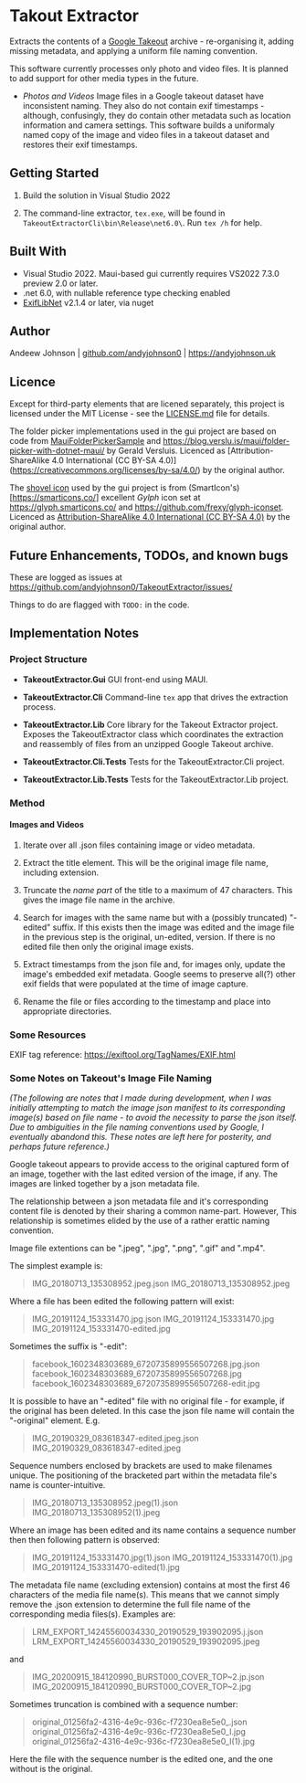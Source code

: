 ﻿# Takout Extractor

Extracts the contents of a [Google Takeout](https://takeout.google.com/) archive - re-organising it, adding missing metadata, and
applying a uniform file naming convention.

This software currently processes only photo and video files. It is planned to add support for other media types in the future.

- *Photos and Videos* Image files in a Google takeout dataset have inconsistent naming. They also do not contain exif timestamps -
although, confusingly, they do contain other metadata such as location information and camera settings. This software builds a uniformaly
named copy of the image and video files in a takeout dataset and restores their exif timestamps.


## Getting Started

1. Build the solution in Visual Studio 2022

2. The command-line extractor, `tex.exe`, will be found in `TakeoutExtractorCli\bin\Release\net6.0\`.
Run `tex /h` for help.


## Built With

- Visual Studio 2022. Maui-based gui currently requires VS2022 7.3.0 preview 2.0 or later.
- .net 6.0, with nullable reference type checking enabled
- [ExifLibNet](https://www.nuget.org/packages/ExifLibNet) v2.1.4 or later, via nuget


## Author

Andeew Johnson | [github.com/andyjohnson0](https://github.com/andyjohnson0) | https://andyjohnson.uk


## Licence

Except for third-party elements that are licened separately, this project is licensed under the MIT License - see the [LICENSE.md](LICENSE.md) file for details.

The folder picker implementations used in the gui project are based on code from [MauiFolderPickerSample](https://github.com/jfversluis/MauiFolderPickerSample)
and https://blog.verslu.is/maui/folder-picker-with-dotnet-maui/ by Gerald Versluis. 
Licenced as [Attribution-ShareAlike 4.0 International (CC BY-SA 4.0)] (https://creativecommons.org/licenses/by-sa/4.0/) by the original author.

The [shovel icon](https://github.com/frexy/glyph-iconset/blob/master/svg/si-glyph-shovel.svg) used by the gui project is from (SmartIcon's)[https://smarticons.co/]
excellent *Gylph* icon set at https://glyph.smarticons.co/ and https://github.com/frexy/glyph-iconset. 
Licenced as [Attribution-ShareAlike 4.0 International (CC BY-SA 4.0)](http://creativecommons.org/licenses/by-sa/4.0/) by the original author.


## Future Enhancements, TODOs, and known bugs

These are logged as issues at https://github.com/andyjohnson0/TakeoutExtractor/issues/

Things to do are flagged with `TODO:` in the code. 



## Implementation Notes

### Project Structure

- **TakeoutExtractor.Gui** GUI front-end using MAUI.

- **TakeoutExtractor.Cli** Command-line `tex` app that drives the extraction process.

- **TakeoutExtractor.Lib** Core library for the Takeout Extractor project. Exposes the TakeoutExtractor class which
coordinates the extraction and reassembly of files from an unzipped Google Takeout archive.

- **TakeoutExtractor.Cli.Tests** Tests for the TakeoutExtractor.Cli project.

- **TakeoutExtractor.Lib.Tests** Tests for the TakeoutExtractor.Lib project.


### Method

#### Images and Videos

1. Iterate over all .json files containing image or video metadata.

2. Extract the title element. This will be the original image file name, including extension.

3. Truncate the *name part* of the title to a maximum of 47 characters. This gives the image file name in the archive.

4. Search for images with the same name but with a (possibly truncated) "-edited" suffix. If this exists then the
image was edited and the image file in the previous step is the original, un-edited, version. If there is no edited
file then only the original image exists.

5. Extract timestamps from the json file and, for images only, update the image's embedded exif metadata. Google seems
to preserve all(?) other exif fields that were populated at the time of image capture.

6. Rename the file or files according to the timestamp and place into appropriate directories.



### Some Resources

EXIF tag reference: <https://exiftool.org/TagNames/EXIF.html>


### Some Notes on Takeout's Image File Naming

*(The following are notes that I made during development, when I was initially attempting to match the image json manifest to
its corresponding image(s) based on file name - to avoid the necessity to parse the json itself. Due to ambiguities in the file
naming conventions used by Google, I eventually abandond this. These notes are left here for posterity, and perhaps future
reference.)*

Google takeout appears to provide access to the original captured form of an image, together with the last edited version of
the image, if any. The images are linked together by a json metadata file.

The relationship between a json metadata file and it's corresponding content file is denoted by their sharing a common name-part.
However, This relationship is sometimes elided by the use of a rather erattic naming convention.

Image file extentions can be ".jpeg", ".jpg", ".png", ".gif" and ".mp4".


The simplest example is:

> IMG_20180713_135308952.jpeg.json
> IMG_20180713_135308952.jpeg


Where a file has been edited the following pattern will exist:

> IMG_20191124_153331470.jpg.json
> IMG_20191124_153331470.jpg
> IMG_20191124_153331470-edited.jpg

Sometimes the suffix is "-edit":

> facebook_1602348303689_6720735899556507268.jpg.json
> facebook_1602348303689_6720735899556507268.jpg
> facebook_1602348303689_6720735899556507268-edit.jpg


It is possible to have an "-edited" file with no original file - for example, if the original has been deleted.
In this case the json file name will contain the "-original" element. E.g.

> IMG_20190329_083618347-edited.jpeg.json
> IMG_20190329_083618347-edited.jpeg


Sequence numbers enclosed by brackets are used to make filenames unique.
The positioning of the bracketed part within the metadata file's name is counter-intuitive.

> IMG_20180713_135308952.jpeg(1).json
> IMG_20180713_135308952(1).jpeg


Where an image has been edited and its name contains a sequence number then then following pattern is observed:

> IMG_20191124_153331470.jpg(1).json
> IMG_20191124_153331470(1).jpg
> IMG_20191124_153331470-edited(1).jpg


The metadata file name (excluding extension) contains at most the first 46 characters of the media file name(s).
This means that we cannot simply remove the .json extension to determine the full file name of the corresponding
media files(s). Examples are:

> LRM_EXPORT_14245560034330_20190529_193902095.j.json
> LRM_EXPORT_14245560034330_20190529_193902095.jpeg

and

> IMG_20200915_184120990_BURST000_COVER_TOP~2.jp.json
> IMG_20200915_184120990_BURST000_COVER_TOP~2.jpg


Sometimes truncation is combined with a sequence number:

> original_01256fa2-4316-4e9c-936c-f7230ea8e5e0_.json
> original_01256fa2-4316-4e9c-936c-f7230ea8e5e0_I.jpg
> original_01256fa2-4316-4e9c-936c-f7230ea8e5e0_I(1).jpg

Here the file with the sequence number is the edited one, and the one without is the original.
